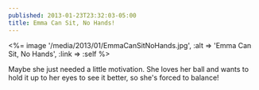 ```yaml
---
published: 2013-01-23T23:32:03-05:00
title: Emma Can Sit, No Hands!
---
```

<%= image '/media/2013/01/EmmaCanSitNoHands.jpg', :alt => 'Emma Can Sit, No Hands', :link => :self %>

Maybe she just needed a little motivation. She loves her ball and wants to hold it up to her eyes to see it better, so she's forced to balance!

